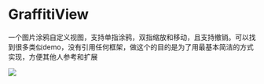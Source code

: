 # GraffitiView
一个图片涂鸦自定义视图，支持单指涂鸦，双指缩放和移动，且支持撤销。可以找到很多类似demo，没有引用任何框架，做这个的目的是为了用最基本简洁的方式实现，方便其他人参考和扩展

![](https://github.com/yan269954107/GraffitiView/blob/master/demo.gif?raw=true)
